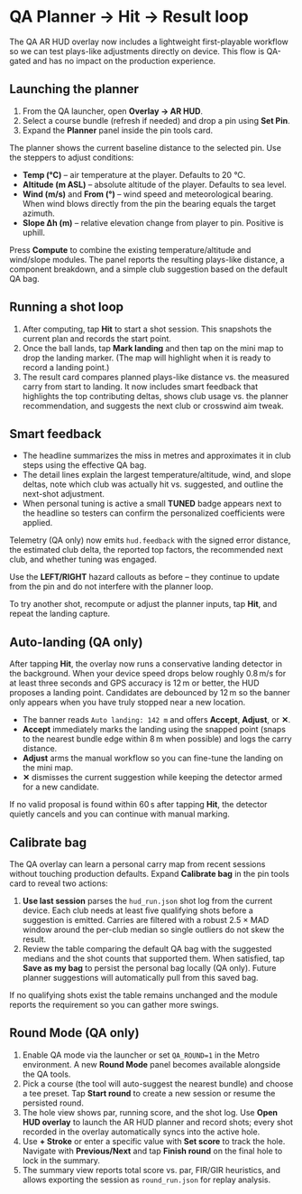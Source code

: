 # QA Planner → Hit → Result loop

The QA AR HUD overlay now includes a lightweight first-playable workflow so we can test
plays-like adjustments directly on device. This flow is QA-gated and has no impact on the
production experience.

## Launching the planner

1. From the QA launcher, open **Overlay → AR HUD**.
2. Select a course bundle (refresh if needed) and drop a pin using **Set Pin**.
3. Expand the **Planner** panel inside the pin tools card.

The planner shows the current baseline distance to the selected pin. Use the steppers to
adjust conditions:

- **Temp (°C)** – air temperature at the player. Defaults to 20 °C.
- **Altitude (m ASL)** – absolute altitude of the player. Defaults to sea level.
- **Wind (m/s)** and **From (°)** – wind speed and meteorological bearing. When wind
  blows directly from the pin the bearing equals the target azimuth.
- **Slope Δh (m)** – relative elevation change from player to pin. Positive is uphill.

Press **Compute** to combine the existing temperature/altitude and wind/slope modules.
The panel reports the resulting plays-like distance, a component breakdown, and a simple
club suggestion based on the default QA bag.

## Running a shot loop

1. After computing, tap **Hit** to start a shot session. This snapshots the current plan
   and records the start point.
2. Once the ball lands, tap **Mark landing** and then tap on the mini map to drop the
   landing marker. (The map will highlight when it is ready to record a landing point.)
3. The result card compares planned plays-like distance vs. the measured carry from start
   to landing. It now includes smart feedback that highlights the top contributing deltas,
   shows club usage vs. the planner recommendation, and suggests the next club or crosswind
   aim tweak.

## Smart feedback

- The headline summarizes the miss in metres and approximates it in club steps using the
  effective QA bag.
- The detail lines explain the largest temperature/altitude, wind, and slope deltas, note
  which club was actually hit vs. suggested, and outline the next-shot adjustment.
- When personal tuning is active a small **TUNED** badge appears next to the headline so
  testers can confirm the personalized coefficients were applied.

Telemetry (QA only) now emits `hud.feedback` with the signed error distance, the estimated
club delta, the reported top factors, the recommended next club, and whether tuning was
engaged.

Use the **LEFT/RIGHT** hazard callouts as before – they continue to update from the pin and
do not interfere with the planner loop.

To try another shot, recompute or adjust the planner inputs, tap **Hit**, and repeat the
landing capture.

## Auto-landing (QA only)

After tapping **Hit**, the overlay now runs a conservative landing detector in the
background. When your device speed drops below roughly 0.8 m/s for at least three seconds
and GPS accuracy is 12 m or better, the HUD proposes a landing point. Candidates are
debounced by 12 m so the banner only appears when you have truly stopped near a new
location.

- The banner reads `Auto landing: 142 m` and offers **Accept**, **Adjust**, or **✕**.
- **Accept** immediately marks the landing using the snapped point (snaps to the nearest
  bundle edge within 8 m when possible) and logs the carry distance.
- **Adjust** arms the manual workflow so you can fine-tune the landing on the mini map.
- **✕** dismisses the current suggestion while keeping the detector armed for a new
  candidate.

If no valid proposal is found within 60 s after tapping **Hit**, the detector quietly
cancels and you can continue with manual marking.

## Calibrate bag

The QA overlay can learn a personal carry map from recent sessions without touching
production defaults. Expand **Calibrate bag** in the pin tools card to reveal two actions:

1. **Use last session** parses the `hud_run.json` shot log from the current device. Each
   club needs at least five qualifying shots before a suggestion is emitted. Carries are
   filtered with a robust 2.5 × MAD window around the per-club median so single outliers do
   not skew the result.
2. Review the table comparing the default QA bag with the suggested medians and the shot
   counts that supported them. When satisfied, tap **Save as my bag** to persist the personal
   bag locally (QA only). Future planner suggestions will automatically pull from this saved
   bag.

If no qualifying shots exist the table remains unchanged and the module reports the
requirement so you can gather more swings.


## Round Mode (QA only)

1. Enable QA mode via the launcher or set `QA_ROUND=1` in the Metro environment. A new **Round Mode** panel becomes available alongside the QA tools.
2. Pick a course (the tool will auto-suggest the nearest bundle) and choose a tee preset. Tap **Start round** to create a new session or resume the persisted round.
3. The hole view shows par, running score, and the shot log. Use **Open HUD overlay** to launch the AR HUD planner and record shots; every shot recorded in the overlay automatically syncs into the active hole.
4. Use **+ Stroke** or enter a specific value with **Set score** to track the hole. Navigate with **Previous/Next** and tap **Finish round** on the final hole to lock in the summary.
5. The summary view reports total score vs. par, FIR/GIR heuristics, and allows exporting the session as `round_run.json` for replay analysis.
